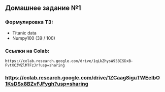 ## Домашнее задание №1

### Формулировка ТЗ:

*   Titanic data
*   Numpy100 (39 / 100)

### Ссылки на Colab:
    https://colab.research.google.com/drive/1qLkZhysW95BISDxB-FvtXC3WZlMTFzJr?usp=sharing
### https://colab.research.google.com/drive/1ZCaagSiguTWEeIbO1KsDSx8BZvFJFygh?usp=sharing
